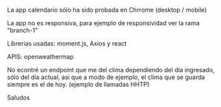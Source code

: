 La app calendario sólo ha sido probada en Chrrome (desktop / mobile)

La app no es responsiva, para ejemplo de responsividad ver la rama "branch-1"

Librerias usadas: moment.js, Axios y react

APIS: openweathermap

No econtré un endpoint que me del clima dependiendo del día ingresado, sólo del dia actual, asi que a modo de ejemplo, el clima que se guarda siempre es el de hoy. (ejemplo de llamadas HHTP)

Saludos
